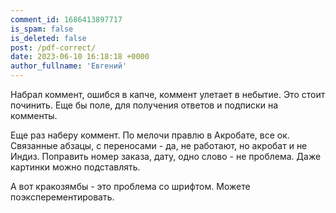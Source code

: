 ```yaml
---
comment_id: 1686413897717
is_spam: false
is_deleted: false
post: /pdf-correct/
date: 2023-06-10 16:18:18 +0000
author_fullname: 'Евгений'
---
```


Набрал коммент, ошибся в капче, коммент улетает в небытие. Это стоит починить. Еще бы поле, для получения ответов и подписки на комменты.

Еще раз наберу коммент. По мелочи правлю в Акробате, все ок. Связанные абзацы, с переносами - да, не работают, но акробат и не Индиз. Поправить номер заказа, дату, одно слово - не проблема. Даже картинки можно подставлять. 

А вот кракозямбы - это проблема со шрифтом. Можете поэксперементировать. 
